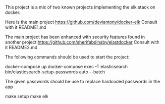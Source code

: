 This project is a mix of two known projects implementing the elk stack on docker. 

Here is the main project
https://github.com/deviantony/docker-elk
Consult with it README1.md

The main project has been enhanced with security features found in another project
https://github.com/sherifabdlnaby/elastdocker
Consult with it README2.md

The following commands should be used to start the project:

docker-compose up
docker-compose exec -T elasticsearch bin/elasticsearch-setup-passwords auto --batch

The given passwords should be use to replace hardcoded passwords in the app

make setup
make elk